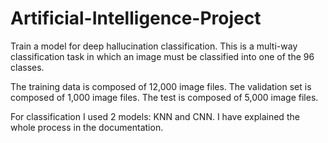 # Artificial-Intelligence-Project

Train a model for deep hallucination classification. This is a multi-way classification task in which an image must be classified into one of the 96 classes.

The training data is composed of 12,000 image files. The validation set is composed of 1,000 image files. The test is composed of 5,000 image files.

For classification I used 2 models: KNN and CNN. I have explained the whole process in the documentation.
